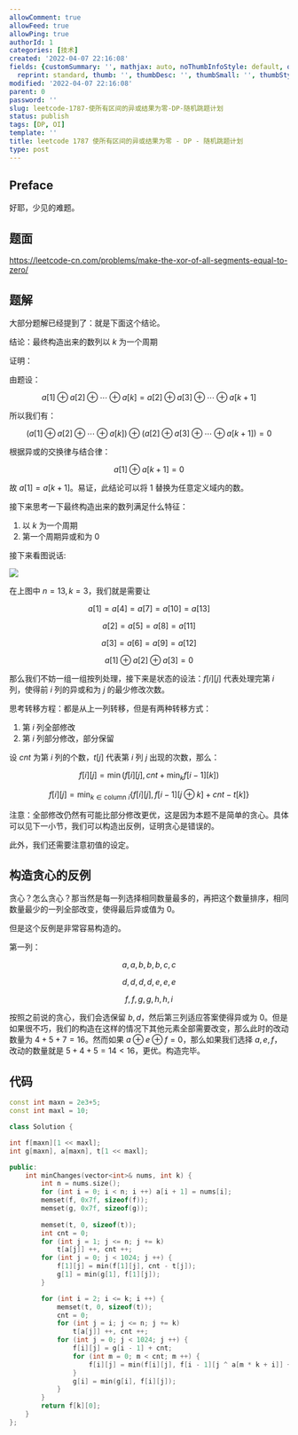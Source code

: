 ```yaml
---
allowComment: true
allowFeed: true
allowPing: true
authorId: 1
categories: [技术]
created: '2022-04-07 22:16:08'
fields: {customSummary: '', mathjax: auto, noThumbInfoStyle: default, outdatedNotice: 'no',
  reprint: standard, thumb: '', thumbDesc: '', thumbSmall: '', thumbStyle: default}
modified: '2022-04-07 22:16:08'
parent: 0
password: ''
slug: leetcode-1787-使所有区间的异或结果为零-DP-随机跳题计划
status: publish
tags: [DP, OI]
template: ''
title: leetcode 1787 使所有区间的异或结果为零 - DP - 随机跳题计划
type: post
---
```

## Preface

好耶，少见的难题。

## 题面

https://leetcode-cn.com/problems/make-the-xor-of-all-segments-equal-to-zero/

## 题解

大部分题解已经提到了：就是下面这个结论。

结论：最终构造出来的数列以 $k$ 为一个周期

证明：

由题设：

$$
	a[1] \oplus a[2] \oplus \cdots \oplus a[k] = a[2] \oplus a[3] \oplus \cdots \oplus a[k + 1]
$$

所以我们有：

$$
	(a[1] \oplus a[2] \oplus \cdots \oplus a[k]) \oplus (a[2] \oplus a[3] \oplus \cdots \oplus a[k + 1]) = 0
$$

根据异或的交换律与结合律：

$$
	a[1] \oplus a[k + 1] = 0
$$

故 $a[1] = a[k + 1]$。易证，此结论可以将 $1$ 替换为任意定义域内的数。

接下来思考一下最终构造出来的数列满足什么特征：

1. 以 $k$ 为一个周期
2. 第一个周期异或和为 0

接下来看图说话:

![](https://cdn.jsdelivr.net/gh/JeffersonQin/blog-asset@latest/usr/picgo/20220407222251.png)

在上图中 $n = 13, k = 3$，我们就是需要让

$$
	a[1] = a[4] = a[7] = a[10] = a[13]
$$

$$
	a[2] = a[5] = a[8] = a[11]
$$

$$
	a[3] = a[6] = a[9] = a[12]
$$

$$
	a[1] \oplus a[2] \oplus a[3] = 0
$$

那么我们不妨一组一组按列处理，接下来是状态的设法：$f[i][j]$ 代表处理完第 $i$ 列，使得前 $i$ 列的异或和为 $j$ 的最少修改次数。

思考转移方程：都是从上一列转移，但是有两种转移方式：

1. 第 $i$ 列全部修改
2. 第 $i$ 列部分修改，部分保留

设 $cnt$ 为第 $i$ 列的个数，$t[j]$ 代表第 $i$ 列 $j$ 出现的次数，那么：

$$
	f[i][j] = \min (f[i][j], cnt + \min_{k} f[i - 1][k])
$$

$$
	f[i][j] = \min_{k \in \text{column }i} \{f[i][j], f[i - 1][j \oplus k] + cnt - t[k]\}
$$

注意：全部修改仍然有可能比部分修改更优，这是因为本题不是简单的贪心。具体可以见下一小节，我们可以构造出反例，证明贪心是错误的。

此外，我们还需要注意初值的设定。

## 构造贪心的反例

贪心？怎么贪心？那当然是每一列选择相同数量最多的，再把这个数量排序，相同数量最少的一列全部改变，使得最后异或值为 0。

但是这个反例是非常容易构造的。

第一列：

$$
	a, a, b, b, b, c, c
$$

$$
	d, d, d, d, e, e, e
$$

$$
	f,f,g,g,h,h,i
$$

按照之前说的贪心，我们会选保留 $b, d$，然后第三列适应答案使得异或为 $0$。但是如果很不巧，我们的构造在这样的情况下其他元素全部需要改变，那么此时的改动数量为 $4 + 5 + 7 = 16$。然而如果 $a \oplus e \oplus f = 0$，那么如果我们选择 $a, e, f$，改动的数量就是 $5 + 4 + 5 = 14 < 16$，更优。构造完毕。

## 代码

```c++
const int maxn = 2e3+5;
const int maxl = 10;

class Solution {

int f[maxn][1 << maxl];
int g[maxn], a[maxn], t[1 << maxl];

public:
    int minChanges(vector<int>& nums, int k) {
        int n = nums.size();
        for (int i = 0; i < n; i ++) a[i + 1] = nums[i];
        memset(f, 0x7f, sizeof(f));
        memset(g, 0x7f, sizeof(g));
        
        memset(t, 0, sizeof(t));
        int cnt = 0;
        for (int j = 1; j <= n; j += k)
            t[a[j]] ++, cnt ++;
        for (int j = 0; j < 1024; j ++) {
            f[1][j] = min(f[1][j], cnt - t[j]);
            g[1] = min(g[1], f[1][j]);
        }

        for (int i = 2; i <= k; i ++) {
            memset(t, 0, sizeof(t));
            cnt = 0;
            for (int j = i; j <= n; j += k)
                t[a[j]] ++, cnt ++;
            for (int j = 0; j < 1024; j ++) {
                f[i][j] = g[i - 1] + cnt;
                for (int m = 0; m < cnt; m ++) {
                    f[i][j] = min(f[i][j], f[i - 1][j ^ a[m * k + i]] + cnt - t[a[m * k + i]]);
                }
                g[i] = min(g[i], f[i][j]);
            }
        }
        return f[k][0];
    }
};
```
